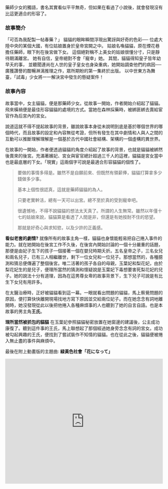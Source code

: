 藥師少女的獨語，書名其實看似平平無奇，但如果在看過了小說後，就會發現沒有比這更適合的形容了。

### 故事簡介
「可否為我配製一帖春藥？」
貓貓的眼眸瞬間浮現出驚訝與好奇的色彩──
位處大陸中央的某個大國，有位姑娘置身於皇帝宮闕之中。
姑娘名喚貓貓，原在煙花巷擔任藥師，眼下則在後宮做下女。
這個絕對稱不上美女的姑娘很懂分寸，只是靜待期滿離宮。
她有自信，皇帝絕對不會「寵幸」她。
其間，貓貓得知皇子皆年幼早夭的事，
並聽聞連尚在人世的皇子皇女也身染重病，她開始調查他們的病因──
廣獲讚譽的酣暢淋漓推理之作，眾所期盼的第一集終於出版。
以中世東方為舞臺，「試毒」少女將一一解決宮中發生的懸疑案件！


### 故事內容
故事當中，女主貓貓，便是那藥師少女。從故事一開始，作者開始介紹起了貓貓。飛來橫禍便是最佳形容貓貓的處境的方式。當她在森林採藥時，被綁匪綁去賣給宦官作為后宮內的宮女。

說道這就不得不提起故事的背景，雖說故事本身從未說明到底是基於哪個世界的哪個時代，而且故事的設定和內容無從考證，但所有發生在其中劇情和人與人之間的互動可以推斷理解理解是一個基於古代中國社會結構、架構的一個虛構的異世界。

在故事的一開始，作者便透過貓貓的角度介紹起了故事的背景，也就是貓貓被綁然後賣來的後宮。充滿著嬪妃、宮女與宦官總計超過三千人的這裡，貓貓是宮女當中也是最底層的下女。「現實」這兩個字可說是最適合形容貓貓的個性了。

> 要做的事情多得是。雖然不是自願前來、但既然有領薪俸，貓貓打算拿多少錢做多少事。
> 
> 基本上個性很認真，這就是藥師貓貓的為人。
> 
> 只要老實幹活，總有一天可以出宮。總不至於真的受到寵幸吧。
> 
> 很遺憾地，不得不說貓貓的想法太天真了。所謂的人生無常。雖然以年僅十七的姑娘來說，貓貓算是看透了人間是非，但還是有她按耐不住的慾望。
> 
> 那就是好奇心與求知慾，以及少許的正義感。

**看似老套的劇情?**
就像所有的故事主角一樣，貓貓也身懷能輕易把自己捲入事件的能力。就在她開始在後宮工作不久後，在後宮內開始討論的一個十分嚴重的話題，那便是由妃子生下的孩子一個接著一個在嬰兒時期夭折。五名皇帝之子，三名女兒和兩名兒子，已有三人相繼離世，剩下一位女兒和一位兒子。那想當然的，各種臆測和猜忌便傳遍了整個後宮。唯二活著的孩子各自的母親，玉葉妃和梨花妃，由於梨花妃生的是兒子，便理所當然的猜測和懷疑說是玉葉妃下毒想要害死梨花妃的兒子。她的說法十分有道理，因為在這男尊女卑的故事背景下，生下兒子可說是有比生下女兒有用許多。

在太醫治療時，正好被貓貓看到這一幕。一眼就看出問題的貓貓，馬上察覺問題的原因，便打算快快離開現場找地方寫下原因並交給兩位妃子。而在她念念有詞地離開時，她沒發現從此以後把他捲入各種麻煩事的人也聽到了她的自言自語。也是本故事的男主角**王氏**。


**理所當然被抓包的貓貓**
在玉葉妃參照貓貓秘密放置在她窗邊的建議後，公主成功康復了。聽到這件事的王氏，馬上聯想起了那個經過她身旁念念有詞的宮女。成功被勾起興趣的王氏，便找到了嘗試裝作不知情的貓貓。也在從此之後，貓貓便被捲入無止盡的事件與麻煩中。


最後在附上動畫版的主題曲: **緑黃色社會「花になって」**

<iframe width="100%" height="400" src="https://www.youtube.com/embed/z9JZB08qy44?si=lMcEHrPRhN9Q51BW" title="YouTube video player" frameborder="0" allow="accelerometer; autoplay; clipboard-write; encrypted-media; gyroscope; picture-in-picture; web-share" allowfullscreen></iframe>


